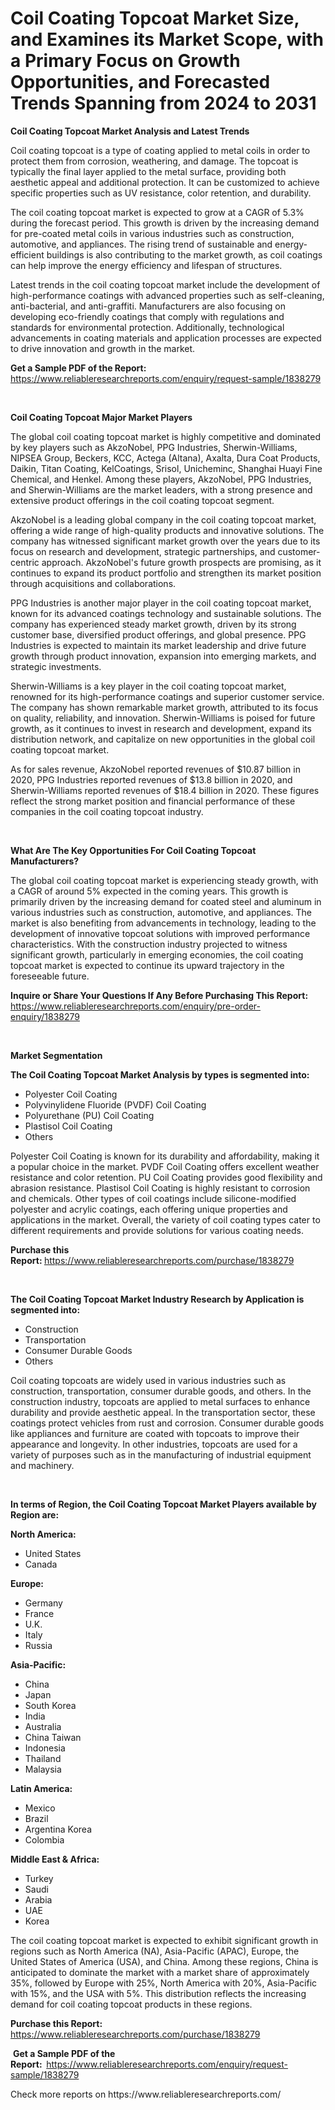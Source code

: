 <p><h1>Coil Coating Topcoat Market Size, and Examines its Market Scope, with a Primary Focus on Growth Opportunities, and Forecasted Trends Spanning from 2024 to 2031</h1></p><p><strong>Coil Coating Topcoat Market Analysis and Latest Trends</strong></p>
<p><p>Coil coating topcoat is a type of coating applied to metal coils in order to protect them from corrosion, weathering, and damage. The topcoat is typically the final layer applied to the metal surface, providing both aesthetic appeal and additional protection. It can be customized to achieve specific properties such as UV resistance, color retention, and durability.</p><p>The coil coating topcoat market is expected to grow at a CAGR of 5.3% during the forecast period. This growth is driven by the increasing demand for pre-coated metal coils in various industries such as construction, automotive, and appliances. The rising trend of sustainable and energy-efficient buildings is also contributing to the market growth, as coil coatings can help improve the energy efficiency and lifespan of structures.</p><p>Latest trends in the coil coating topcoat market include the development of high-performance coatings with advanced properties such as self-cleaning, anti-bacterial, and anti-graffiti. Manufacturers are also focusing on developing eco-friendly coatings that comply with regulations and standards for environmental protection. Additionally, technological advancements in coating materials and application processes are expected to drive innovation and growth in the market.</p></p>
<p><strong>Get a Sample PDF of the Report:&nbsp;</strong> <a href="https://www.reliableresearchreports.com/enquiry/request-sample/1838279">https://www.reliableresearchreports.com/enquiry/request-sample/1838279</a></p>
<p>&nbsp;</p>
<p><strong>Coil Coating Topcoat Major Market Players</strong></p>
<p><p>The global coil coating topcoat market is highly competitive and dominated by key players such as AkzoNobel, PPG Industries, Sherwin-Williams, NIPSEA Group, Beckers, KCC, Actega (Altana), Axalta, Dura Coat Products, Daikin, Titan Coating, KelCoatings, Srisol, Unicheminc, Shanghai Huayi Fine Chemical, and Henkel. Among these players, AkzoNobel, PPG Industries, and Sherwin-Williams are the market leaders, with a strong presence and extensive product offerings in the coil coating topcoat segment.</p><p>AkzoNobel is a leading global company in the coil coating topcoat market, offering a wide range of high-quality products and innovative solutions. The company has witnessed significant market growth over the years due to its focus on research and development, strategic partnerships, and customer-centric approach. AkzoNobel's future growth prospects are promising, as it continues to expand its product portfolio and strengthen its market position through acquisitions and collaborations.</p><p>PPG Industries is another major player in the coil coating topcoat market, known for its advanced coatings technology and sustainable solutions. The company has experienced steady market growth, driven by its strong customer base, diversified product offerings, and global presence. PPG Industries is expected to maintain its market leadership and drive future growth through product innovation, expansion into emerging markets, and strategic investments.</p><p>Sherwin-Williams is a key player in the coil coating topcoat market, renowned for its high-performance coatings and superior customer service. The company has shown remarkable market growth, attributed to its focus on quality, reliability, and innovation. Sherwin-Williams is poised for future growth, as it continues to invest in research and development, expand its distribution network, and capitalize on new opportunities in the global coil coating topcoat market. </p><p>As for sales revenue, AkzoNobel reported revenues of $10.87 billion in 2020, PPG Industries reported revenues of $13.8 billion in 2020, and Sherwin-Williams reported revenues of $18.4 billion in 2020. These figures reflect the strong market position and financial performance of these companies in the coil coating topcoat industry.</p></p>
<p>&nbsp;</p>
<p><strong>What Are The Key Opportunities For Coil Coating Topcoat Manufacturers?</strong></p>
<p><p>The global coil coating topcoat market is experiencing steady growth, with a CAGR of around 5% expected in the coming years. This growth is primarily driven by the increasing demand for coated steel and aluminum in various industries such as construction, automotive, and appliances. The market is also benefiting from advancements in technology, leading to the development of innovative topcoat solutions with improved performance characteristics. With the construction industry projected to witness significant growth, particularly in emerging economies, the coil coating topcoat market is expected to continue its upward trajectory in the foreseeable future.</p></p>
<p><strong>Inquire or Share Your Questions If Any Before Purchasing This Report:</strong> <a href="https://www.reliableresearchreports.com/enquiry/pre-order-enquiry/1838279">https://www.reliableresearchreports.com/enquiry/pre-order-enquiry/1838279</a></p>
<p>&nbsp;</p>
<p><strong>Market Segmentation</strong></p>
<p><strong>The Coil Coating Topcoat Market Analysis by types is segmented into:</strong></p>
<p><ul><li>Polyester Coil Coating</li><li>Polyvinylidene Fluoride (PVDF) Coil Coating</li><li>Polyurethane (PU) Coil Coating</li><li>Plastisol Coil Coating</li><li>Others</li></ul></p>
<p><p>Polyester Coil Coating is known for its durability and affordability, making it a popular choice in the market. PVDF Coil Coating offers excellent weather resistance and color retention. PU Coil Coating provides good flexibility and abrasion resistance. Plastisol Coil Coating is highly resistant to corrosion and chemicals. Other types of coil coatings include silicone-modified polyester and acrylic coatings, each offering unique properties and applications in the market. Overall, the variety of coil coating types cater to different requirements and provide solutions for various coating needs.</p></p>
<p><strong>Purchase this Report:&nbsp;</strong><a href="https://www.reliableresearchreports.com/purchase/1838279">https://www.reliableresearchreports.com/purchase/1838279</a></p>
<p>&nbsp;</p>
<p><strong>The Coil Coating Topcoat Market Industry Research by Application is segmented into:</strong></p>
<p><ul><li>Construction</li><li>Transportation</li><li>Consumer Durable Goods</li><li>Others</li></ul></p>
<p><p>Coil coating topcoats are widely used in various industries such as construction, transportation, consumer durable goods, and others. In the construction industry, topcoats are applied to metal surfaces to enhance durability and provide aesthetic appeal. In the transportation sector, these coatings protect vehicles from rust and corrosion. Consumer durable goods like appliances and furniture are coated with topcoats to improve their appearance and longevity. In other industries, topcoats are used for a variety of purposes such as in the manufacturing of industrial equipment and machinery.</p></p>
<p>&nbsp;</p>
<p><strong>In terms of Region, the Coil Coating Topcoat Market Players available by Region are:</strong></p>
<p>
    <p> <strong> North America: </strong>
        <ul>
            <li>United States</li>
            <li>Canada</li>
        </ul>
        </p> 
    <p> <strong> Europe: </strong>
        <ul>
            <li>Germany</li>
            <li>France</li>
            <li>U.K.</li>
            <li>Italy</li>
            <li>Russia</li>
        </ul>
        </p> 
    <p> <strong> Asia-Pacific: </strong>
        <ul>
            <li>China</li>
            <li>Japan</li>
            <li>South Korea</li>
            <li>India</li>
            <li>Australia</li>
            <li>China Taiwan</li>
            <li>Indonesia</li>
            <li>Thailand</li>
            <li>Malaysia</li>
        </ul>
        </p> 
    <p> <strong> Latin America: </strong>
        <ul>
            <li>Mexico</li>
            <li>Brazil</li>
            <li>Argentina Korea</li>
            <li>Colombia</li>
        </ul>
        </p> 
    <p> <strong> Middle East & Africa: </strong>
        <ul>
            <li>Turkey</li>
            <li>Saudi</li>
            <li>Arabia</li>
            <li>UAE</li>
            <li>Korea</li>
        </ul>
    </p>
    </p>
<p><p>The coil coating topcoat market is expected to exhibit significant growth in regions such as North America (NA), Asia-Pacific (APAC), Europe, the United States of America (USA), and China. Among these regions, China is anticipated to dominate the market with a market share of approximately 35%, followed by Europe with 25%, North America with 20%, Asia-Pacific with 15%, and the USA with 5%. This distribution reflects the increasing demand for coil coating topcoat products in these regions.</p></p>
<p><strong>Purchase this Report: </strong><a href="https://www.reliableresearchreports.com/purchase/1838279">https://www.reliableresearchreports.com/purchase/1838279</a></p>
<p>&nbsp;<strong>Get a Sample PDF of the Report:&nbsp;&nbsp;</strong><a href="https://www.reliableresearchreports.com/enquiry/request-sample/1838279">https://www.reliableresearchreports.com/enquiry/request-sample/1838279</a></p>
<p><strong></strong></p>
<p>Check more reports on https://www.reliableresearchreports.com/</p>